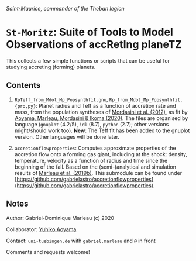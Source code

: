 _Saint-Maurice, commander of the Theban legion_

# `St-Moritz`: Suite of Tools to Model Observations of accRetIng planeTZ

This collects a few simple functions or scripts that can be useful for studying accreting (forming) planets.

## Contents

1. `RpTeff_from_Mdot_Mp_Popsynthfit.gnu`, `Rp_from_Mdot_Mp_Popsynthfit.{pro,py}`: Planet radius and Teff as a function of accretion rate and mass, from the population syntheses of [Mordasini et al. (2012)](http://adsabs.harvard.edu/abs/2012A%26A...547A.112M), as fit by [Aoyama, Marleau, Mordasini & Ikoma (2020)](https://arxiv.org/abs/2011.06608). The files are organised by language (`gnuplot` (4.2/5), `idl` (8.7), `python` (2.7); other versions might/should work too). **New**: The Teff fit has been added to the gnuplot version. Other languages will be done later.

1. `accretionflowproperties`: Computes approximate properties of the accretion flow onto a forming gas giant, including at the shock: density, temperature, velocity as a function of radius and time since the beginning of the fall. Based on the (semi-)analytical and simulation results of [Marleau et al. (2019b)](https://ui.adsabs.harvard.edu/abs/2019ApJ...881..144M). This submodule can be found under [https://github.com/gabrielastro/accretionflowproperties](https://github.com/gabrielastro/accretionflowproperties).

## Notes

Author: Gabriel-Dominique Marleau (c) 2020

Collaborator: [Yuhiko Aoyama](http://www.aoyama.saloon.jp/)

Contact: `uni-tuebingen.de` with `gabriel.marleau` and `@` in front

Comments and requests welcome!
